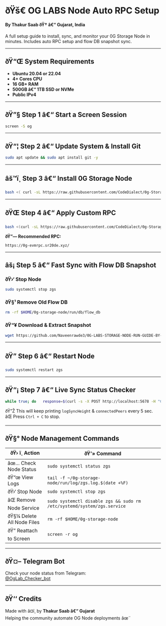 # ðŸš€ OG LABS Node Auto RPC Setup  
**By Thakur Saab ðŸ† â€“ Gujarat, India**  

A full setup guide to install, sync, and monitor your 0G Storage Node in minutes. Includes auto RPC setup and flow DB snapshot sync.

---

## ðŸ“Œ System Requirements

- **Ubuntu 20.04 or 22.04**
- **4+ Cores CPU**
- **16 GB+ RAM**
- **500GB â€“ 1TB SSD or NVMe**
- **Public IPv4**

---

## ðŸ”§ Step 1 â€“ Start a Screen Session

```bash
screen -S og
```

---

## ðŸ“¦ Step 2 â€“ Update System & Install Git

```bash
sudo apt update && sudo apt install git -y
```

---

## âš™ï¸ Step 3 â€“ Install 0G Storage Node

```bash
bash <( curl -sL https://raw.githubusercontent.com/CodeDialect/0g-Storage-Node/main/0g_node_setup.sh      | sed '/^[ _|\\/()]+$/d;/figlet/d;/toilet/d' )      && echo && echo "============================================"      && echo "       Made by Thakur Saab, Gujarat "      && echo "============================================"
```

---

## ðŸŒ Step 4 â€“ Apply Custom RPC

```bash
bash <(curl -sL https://raw.githubusercontent.com/CodeDialect/0g-Storage-Node/main/change_rpc.sh)
```

**ðŸ”— Recommended RPC:**  
```
https://0g-evmrpc.sr20de.xyz/
```

---

## âš¡ Step 5 â€“ Fast Sync with Flow DB Snapshot

### ðŸ›‘ Stop Node

```bash
sudo systemctl stop zgs
```

### ðŸ§¹ Remove Old Flow DB

```bash
rm -rf $HOME/0g-storage-node/run/db/flow_db
```

### ðŸ“¥ Download & Extract Snapshot

```bash
wget https://github.com/Naveenrawde3/0G-LABS-STORAGE-NODE-RUN-GUIDE-BY-NTEK/releases/download/v1.0/flow_db.tar.gz   -O $HOME/0g-storage-node/run/db/flow_db.tar.gz &&   tar -xzvf $HOME/0g-storage-node/run/db/flow_db.tar.gz -C $HOME/0g-storage-node/run/db/
```

---

## ðŸ” Step 6 â€“ Restart Node

```bash
sudo systemctl restart zgs
```

---

## ðŸ“¡ Step 7 â€“ Live Sync Status Checker

```bash
while true; do   response=$(curl -s -X POST http://localhost:5678 -H "Content-Type: application/json"   -d '{"jsonrpc":"2.0","method":"zgs_getStatus","params":[],"id":1}');   logSyncHeight=$(echo $response | jq '.result.logSyncHeight');   connectedPeers=$(echo $response | jq '.result.connectedPeers');   echo -e "logSyncHeight: \033[32m$logSyncHeight\033[0m, connectedPeers: \033[34m$connectedPeers\033[0m";   sleep 5; done
```

ðŸ”Ž This will keep printing `logSyncHeight` & `connectedPeers` every 5 sec.  
âŒ Press `Ctrl + C` to stop.

---

## ðŸ§° Node Management Commands

| ðŸ› ï¸ Action              | ðŸ’» Command                                                                 |
|------------------------|----------------------------------------------------------------------------|
| âœ… Check Node Status    | `sudo systemctl status zgs`                                                |
| ðŸ“œ View Logs            | `tail -f ~/0g-storage-node/run/log/zgs.log.$(date +%F)`                    |
| ðŸ›‘ Stop Node            | `sudo systemctl stop zgs`                                                  |
| âŒ Remove Node Service  | `sudo systemctl disable zgs && sudo rm /etc/systemd/system/zgs.service`    |
| ðŸ§¼ Delete All Node Files| `rm -rf $HOME/0g-storage-node`                                             |
| ðŸ” Reattach to Screen   | `screen -r og`                                                              |

---

## ðŸ¤– Telegram Bot

Check your node status from Telegram:  
[@OgLab_Checker_bot](https://t.me/OgLab_Checker_bot)

---

## ðŸ‘‘ Credits

Made with â¤ï¸ by **Thakur Saab â€“ Gujarat**  
Helping the community automate OG Node deployments âœ¨
